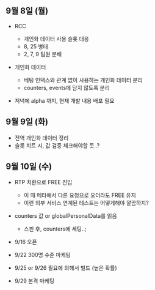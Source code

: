 
## 9월 8일 (월) 

- RCC
	- 개인화 데이터 사용 슬롯 대응
	- 8, 25 병태
	- 2, 7, 9 팀원 분배
- 개인화 데이터
	- 베팅 인덱스와 관계 없이 사용하는 개인화 데이터 분리
	- counters, events에 담지 않도록 분리

- 저녁에 alpha 까지, 현재 개발 내용 배포 필요


## 9월 9일 (화)

- 전역 개인화 데이터 정리
- 슬롯 치트 시, 값 검증 체크해야할 듯..?


## 9월 10일 (수)

- RTP 치환으로 FREE 진입
	- 이 때 메타에서 다른 요청으로 오더라도 FREE 유지
	- 이런 외부 서비스 연계된 테스트는 어떻게해야 깔끔하지?
- counters 값 or globalPersonalData를 읽음
	- 스핀 후, counters에 세팅..;

- 9/16 오픈
- 9/22 300명 수준 마케팅
- 9/25 or 9/26 필요에 의해서 빌드 (높은 확률)
- 9/29 본격 마케팅